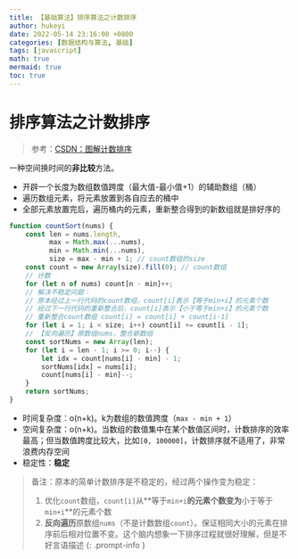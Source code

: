 ```yaml
---
title: 【基础算法】排序算法之计数排序
author: hukeyi
date: 2022-05-14 23:16:00 +0800
categories: [数据结构与算法, 基础]
tags: [javascript]
math: true
mermaid: true
toc: true
---
```


# 排序算法之计数排序 

> 参考：[CSDN：图解计数排序](https://blog.csdn.net/weixin_44820625/article/details/106808623?spm=1001.2101.3001.6650.3&utm_medium=distribute.pc_relevant.none-task-blog-2%7Edefault%7ECTRLIST%7ERate-3-106808623-blog-107865766.pc_relevant_paycolumn_v3&depth_1-utm_source=distribute.pc_relevant.none-task-blog-2%7Edefault%7ECTRLIST%7ERate-3-106808623-blog-107865766.pc_relevant_paycolumn_v3&utm_relevant_index=5)

一种空间换时间的**非比较**方法。

- 开辟一个长度为数组数值跨度（最大值-最小值+1）的辅助数组（桶）
- 遍历数组元素，将元素放置到各自应去的桶中
- 全部元素放置完后，遍历桶内的元素，重新整合得到的新数组就是排好序的

```javascript
function countSort(nums) {
	const len = nums.length, 
          max = Math.max(...nums),
          min = Math.min(...nums),
          size = max - min + 1; // count数组的size
    const count = new Array(size).fill(0); // count数组
    // 计数
    for (let n of nums) count[n - min]++;
    // 解决不稳定问题：
    // 原本经过上一行代码的count数组，count[i]表示【等于min+i】的元素个数
    // 经过下一行代码的重新整合后，count[i]表示【小于等于min+i】的元素个数
    // 重新整合count数组 count[i] = count[i] + count[i-1]
    for (let i = 1; i < size; i++) count[i] += count[i - 1];
    // 【反向遍历】原数组nums，整合新数组
    const sortNums = new Array(len);
    for (let i = len - 1; i >= 0; i--) {
        let idx = count[nums[i] - min] - 1;
        sortNums[idx] = nums[i];
        count[nums[i] - min]--;
    }
    return sortNums;
}
```

- 时间复杂度：o(n+k)。k为数组的数值跨度（`max - min + 1`）
- 空间复杂度：o(n+k)。当数组的数值集中在某个数值区间时，计数排序的效率最高；但当数值跨度比较大，比如`[0, 100000]`，计数排序就不适用了，非常浪费内存空间
- 稳定性：**稳定**

> 备注：原本的简单计数排序是不稳定的，经过两个操作变为稳定：
> 
> 1. 优化`count`数组，`count[i]`从**等于`min+i`**的元素个数变为**小于等于`min+i`**的元素个数
> 2. **反向遍历**原数组`nums`（不是计数数组`count`）。保证相同大小的元素在排序前后相对位置不变。这个脑内想象一下排序过程就很好理解，但是不好言语描述
{: .prompt-info }

